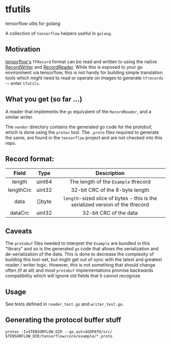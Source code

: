 # tfutils

tensorflow utils for golang

A collection of `tensorflow` helpers useful in `golang`.

## Motivation

[tensorflow's](https://github.com/tensorflow/tensorflow) `TFRecord` format can be read and written to using the native [RecordWriter](https://github.com/tensorflow/tensorflow/blob/master/tensorflow/core/lib/io/record_writer.cc) and [RecordReader](https://github.com/tensorflow/tensorflow/blob/master/tensorflow/core/lib/io/record_reader.cc).  While this is exposed to your go environment via tensorflow, this is not handy for building simple translation tools which might need to read or operate on images to generate `tfrecords` -- enter `tfutils`. 

## What you get (so far ...)

A reader that implements the `go` equivalent of the `RecordReader`, and a similar writer.

The `vendor` directory contains the generated go code for the protobuf, which is done using the `protoc` tool.  The `.proto` files required to generate the same, are found in the `tensorflow` project and are not checked into this repo.

## Record format:

| Field | Type | Description |
|:---------:|:------:|:------------------------------------------------------------------------------:|
| length | uint64 | The length of the `Example` tfrecord |
| lengthCrc | uint32 | 32-bit CRC of the 8-byte length |
| data | []byte | `length`-sized slice of bytes - this is the serialized version of the tfrecord |
| dataCrc | uint32 | 32-bit CRC of the data |

## Caveats

The `protobuf` files needed to interpret the `Example` are bundled in this "library" and so is the generated `go` code that allows the serialization and de-serialization of the data.  This is done to decrease the complexity of building this tool-set, but might get out of sync with the latest and greatest reader / writer logic.  However, this is not something that should change often (if at all) and most `protobuf` implementations promise backwards compatibility which will ignore old fields that it cannot recognize.

## Usage

See tests defined in `reader_test.go` and `writer_test.go`.

## Generating the protocol buffer stuff

```
protoc -I=$TENSORFLOW_DIR --go_out=$GOPATH/src/ $TENSORFLOW_DIR/tensorflow/core/example/*.proto
```
